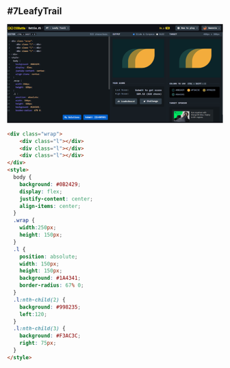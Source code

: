 ## **#7LeafyTrail**

![image](https://github.com/Gwennie-zhou/cssBattle/blob/master/1_pilot_Battle/images/%237LeafyTrail.png)

```html
<div class="wrap">
    <div class="l"></div>
    <div class="l"></div>
    <div class="l"></div>
</div>
<style>
  body {
    background: #0B2429;
    display: flex;
    justify-content: center;
    align-items: center;
  }
  .wrap {
    width:250px;
    height: 150px;
  }
  .l {
    position: absolute;
    width: 150px;
    height: 150px;
    background: #1A4341;
    border-radius: 67% 0;
  }
  .l:nth-child(2) {
    background: #998235;
    left:120;
  }
  .l:nth-child(3) {
    background: #F3AC3C;
    right: 75px;
  }
</style>
```

